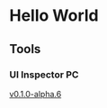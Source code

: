 # Hello World

## Tools

### UI Inspector PC
[v0.1.0-alpha.6](https://github.com/osmtk/osmtk.github.io/files/12051443/UI.Inspector.PC.zip)
